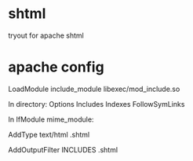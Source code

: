 # shtml
tryout for apache shtml

# apache config
LoadModule include_module libexec/mod_include.so

In directory:
Options Includes Indexes FollowSymLinks

In IfModule mime_module:

AddType text/html .shtml

AddOutputFilter INCLUDES .shtml
